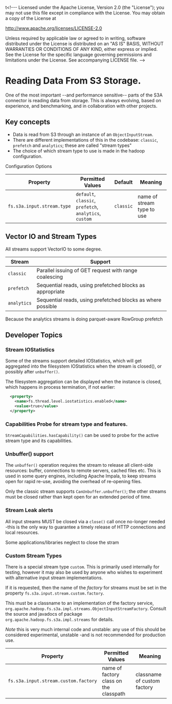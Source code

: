t<!---
  Licensed under the Apache License, Version 2.0 (the "License");
  you may not use this file except in compliance with the License.
  You may obtain a copy of the License at

   http://www.apache.org/licenses/LICENSE-2.0

  Unless required by applicable law or agreed to in writing, software
  distributed under the License is distributed on an "AS IS" BASIS,
  WITHOUT WARRANTIES OR CONDITIONS OF ANY KIND, either express or implied.
  See the License for the specific language governing permissions and
  limitations under the License. See accompanying LICENSE file.
-->

# Reading Data From S3 Storage.

One of the most important --and performance sensitive-- parts
of the S3A connector is reading data from storage.
This is always evolving, based on experience, and benchmarking,
and in collaboration with other projects.

## Key concepts

* Data is read from S3 through an instance of an `ObjectInputStream`.
* There are different implementations of this in the codebase:
  `classic`, `prefetch` and `analytics`; these are called "stream types"
* The choice of which stream type to use is made in the hadoop configuration.

Configuration Options


| Property                   | Permitted Values                                        | Default   | Meaning                    |
|----------------------------|---------------------------------------------------------|-----------|----------------------------|
| `fs.s3a.input.stream.type` | `default`, `classic`, `prefetch`, `analytics`, `custom` | `classic` | name of stream type to use |


## Vector IO and Stream Types

All streams support VectorIO to some degree.

| Stream      | Support                                                     |
|-------------|-------------------------------------------------------------|
| `classic`   | Parallel issuing of GET request with range coalescing       |
| `prefetch`  | Sequential reads, using prefetched blocks as appropriate    |
| `analytics` | Sequential reads, using prefetched blocks as where possible |

Because the analytics streams is doing parquet-aware RowGroup prefetch


## Developer Topics

### Stream IOStatistics

Some of the streams support detailed IOStatistics, which will get aggregated into
the filesystem IOStatistics when the stream is closed(), or possibly after `unbuffer()`.

The filesystem aggregation can be displayed when the instance is closed, which happens
in process termination, if not earlier:
```xml
  <property>
    <name>fs.thread.level.iostatistics.enabled</name>
    <value>true</value>
  </property>
```

### Capabilities Probe for stream type and features.

`StreamCapabilities.hasCapability()` can be used to probe for the active
stream type and its capabilities.

### Unbuffer() support

The `unbuffer()` operation requires the stream to release all client-side
resources: buffer, connections to remote servers, cached files etc.
This is used in some query engines, including Apache Impala, to keep
streams open for rapid re-use, avoiding the overhead of re-opening files.

Only the classic stream supports `CanUnbuffer.unbuffer()`;
the other streams must be closed rather than kept open for an extended
period of time.

### Stream Leak alerts

All input streams MUST be closed via a `close()` call once no-longer needed
-this is the only way to guarantee a timely release of HTTP connections
and local resources.

Some applications/libraries neglect to close the stram

### Custom Stream Types

There is a special stream type `custom`.
This is primarily used internally for testing, however it may also be used by
anyone who wishes to experiment with alternative input stream implementations.

If it is requested, then the name of the _factory_ for streams must be set in the
property `fs.s3a.input.stream.custom.factory`.

This must be a classname to an implementation of the factory service,
`org.apache.hadoop.fs.s3a.impl.streams.ObjectInputStreamFactory`.
Consult the source and javadocs of package `org.apache.hadoop.fs.s3a.impl.streams` for
details.

*Note* this is very much internal code and unstable: any use of this should be considered
experimental, unstable -and is not recommended for production use.



| Property                             | Permitted Values                       | Meaning                     |
|--------------------------------------|----------------------------------------|-----------------------------|
| `fs.s3a.input.stream.custom.factory` | name of factory class on the classpath | classname of custom factory |

